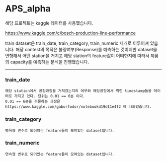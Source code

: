 # APS_alpha
해당 프로젝트는 kaggle 데이터를 사용했습니다.

https://www.kaggle.com/c/bosch-production-line-performance

train dataset은 train_date, train_category, train_numeric 세개로 이루어져 있습니다.
해당 contest의 목적은 불량여부(Response)를 예측하는 것이지만
dataset을 변형해서 어떤 station을 거치고 해당 station의 feature값이 어떠한지에 따라서 제품의 capacity를 예측하는 분석을 진행했습니다.


--------------------------
### train_date
```
해당 station에서 공정과정을 거쳐갔는지의 여부와 해당공정에서 찍힌 timestamp들을 데이터로 가지고 있다. 단위는 0.01 == 6분 이다.
0.01 == 6분을 추론하는 과정은 https://www.kaggle.com/gaborfodor/notebookd19d11e4f2 에 나와있습니다.
```

### train_category
```
명목형 변수로 되어있는 feature들이 모여있는 dataset입니다.
```

### train_numeric
```
연속형 변수로 되어있는 feature들이 모여있는 dataset입니다.
```
